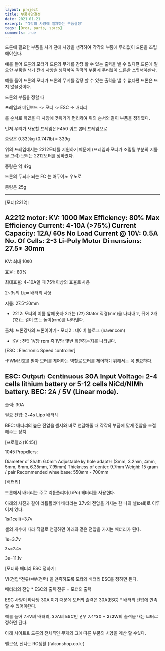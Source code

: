 ```yaml
---
layout: project
title: 부품사양결정
date: 2021.01.21
excerpt: "각각의 사양에 일치하는 부품결정"
tags: [Dron, parts, specs]
comments: true
---
```



드론에 필요한 부품을 사기 전에 사양을 생각하여 각각의 부품에 무리없이 드론을 조립해야한다.

 



예를 들어 드론의 모터가 드론의 무게를 감당 할 수 있는 출력을 낼 수 없다면 드론에 필요한 부품을 사기 전에 사양을 생각하여 각각의 부품에 무리없이 드론을 조립해야한다.

 



예를 들어 드론의 모터가 드론의 무게를 감당 할 수 있는 출력을 낼 수 없다면 드론은 뜨지 않을것이다.



 

드론의 부품을 정할 때

프레임과 메인보드 -> 모터 -> ESC -> 배터리

를 순서로 하였을 때 사양에 맞춰가기 편리하여 위의 순서와 같이 부품을 정하였다.

 



 먼저 우리가 사용할 프레임은 F450 쿼드 콥터 프레임으로

중량은 0.339kg (0.747lb) = 339g






위의 프레임에서는 2212모터를 지원하기 때문에 (프레임과 모터가 조립될 부분의 지름을 고려) 모터는 2212모터를 정하였다.

중량은 약 49g




드론의 두뇌가 되는 FC 는 아두이노 우노로


중량은 25g

--------------------------------------------------------------------------

 

 

[모터(2212)]





 

A2212 motor:
KV: 1000 Max
Efficiency: 80%
Max Efficiency Current: 4-10A (>75%)
Current Capacity: 12A/ 60s
No Load Current @ 10V: 0.5A
No. Of Cells: 2-3 Li-Poly
Motor Dimensions: 27.5* 30mm
---------------------------------------------------------

KV: 최대 1000

효율 : 80%

최대효율: 4~10A일 때 75%이상의 효율로 사용

2~3s의 Lipo 배터리 사용

지름: 27.5*30mm

 



- 2212: 모터의 이름 앞에 숫자 2개는 (22) Stator 직경(mm)을 나타내고, 뒤에 2개(12)는 길이 또는 높이(mm)를 나타낸다.


출처: 드론강사의 드론이야기 - 모터2 : 네이버 블로그 (naver.com)


  
- KV :  전압 1V당 rpm 즉 1V당 몇번 회전하는지를 나타낸다.




 

[ESC : Electronic Speed controller]

 

-FWM신호를 받아 모터를 제어하는 역할로 모터를 제어하기 위해서는 꼭 필요하다.







ESC:
Output: Continuous 30A
Input Voltage: 2-4 cells lithium battery or 5-12 cells NiCd/NIMh battery.
BEC: 2A / 5V (Linear mode).
-------------------------------------------

출력: 30A

필요 전압: 2~4s Lipo 배터리

BEC: 배터리의 높은 전압을 센서와 바로 연결해줄 때 각각의 부품에 맞게 전압을 조절해주는 장치




[프로펠러(1045)]





 

 

1045 Propellers:

Diameter of Shaft: 6.0mm
Adjustable by hole adapter (3mm, 3.2mm, 4mm, 5mm, 6mm, 6.35mm, 7.95mm)
Thickness of center: 9.7mm
Weight: 15 gram / pair
Recommended wheelbase: 550mm - 700mm

 

 

 

[배터리]

드론에서 배터리는 주로 리튬폴리머(LiPo) 배터리를 사용한다.

아래의 사진과 같이 리튬폴리머 배터리는 3.7v의 전압을 가지는 한 나의 셀(cell)로 이루어져 있다.

 



1s(1cell)=3.7v

 


셀의 개수에 따라 직렬로 연결하면 아래와 같은 전압을 가지는 배터리가 된다.



1s=3.7v

2s=7.4v

3s=11.1v





 

 

 

[모터와 배터리 ESC 정하기]

 

VI(전압*전류)=W(전력) 을 만족하도록 모터와 배터리 ESC를 정하면 된다.

 

배터리의 전압 * ESC의 출력 전류 = 모터의 출력

 

ESC 사양이 하나당 30A 이기 때문에 모터의 출력은 30A(ESC) * 배터리 전압에 만족 할 수 있어야한다.

예를 들어 7.4V의 배터리, 30A의 ESC인 경우 7.4*30 = 222W의 출력을 내는 모터로 정하면 된다.

 

아래 사이트로 드론의 전체적인 무게와 그에 따른 부품의 사양을 계산 할 수있다.



 팰콘샵, 신나는 RC생활 (falconshop.co.kr)

